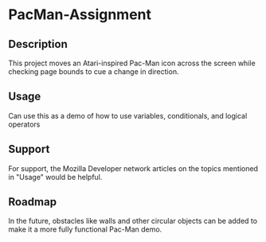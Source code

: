 # PacMan-Assignment

## Description

This project moves an Atari-inspired Pac-Man icon across the screen while checking page bounds
to cue a change in direction.

## Usage 

Can use this as a demo of how to use variables, conditionals, and logical operators

## Support 

For support, the Mozilla Developer network articles on the topics mentioned in "Usage" would be helpful. 

## Roadmap

In the future, obstacles like walls and other circular objects can be added to make it a more fully functional Pac-Man demo.
